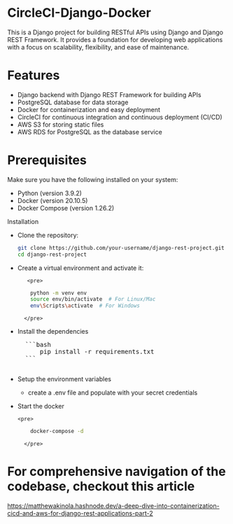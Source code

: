 # CircleCI-Django-Docker

This is a Django project for building RESTful APIs using Django and Django REST Framework. It provides a foundation for developing web applications with a focus on scalability, flexibility, and ease of maintenance.

# Features

* Django backend with Django REST Framework for building APIs
* PostgreSQL database for data storage
* Docker for containerization and easy deployment
* CircleCI for continuous integration and continuous deployment (CI/CD)
* AWS S3 for storing static files
* AWS RDS for PostgreSQL as the database service

# Prerequisites

Make sure you have the following installed on your system:

* Python (version 3.9.2)
* Docker (version 20.10.5)
* Docker Compose (version 1.26.2)

Installation

- Clone the repository:
        
    ```bash
    git clone https://github.com/your-username/django-rest-project.git
    cd django-rest-project

    ```
- Create a virtual environment and activate it:

         <pre>
    ```bash
        python -m venv env
        source env/bin/activate  # For Linux/Mac
        env\Scripts\activate  # For Windows
    ```
        </pre>
- Install the dependencies
    
     <pre>
    ```bash
        pip install -r requirements.txt
    ```
        </pre>

- Setup the environment variables
    * create a .env file and populate with your secret credentials

- Start the docker 

      <pre>
    ```bash
        docker-compose -d
    ```
        </pre>

# For comprehensive navigation of the codebase, checkout this article

https://matthewakinola.hashnode.dev/a-deep-dive-into-containerization-cicd-and-aws-for-django-rest-applications-part-2